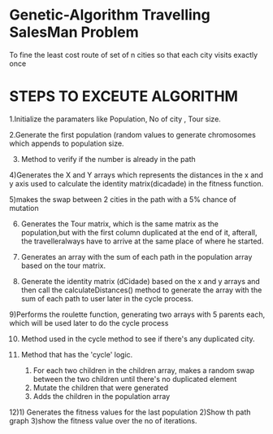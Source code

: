 # Genetic-Algorithm Travelling SalesMan Problem
To fine the least cost route of set of n cities so that each city visits exactly once
# STEPS TO EXCEUTE ALGORITHM
1.Initialize the paramaters like Population, No of city , Tour size.


2.Generate the first population (random  values to generate  chromosomes which appends to population size.

3) Method to verify if the number is already in the path

4)Generates the X and Y arrays which represents the distances in the x and y axis used to calculate the identity matrix(dicadade) in the fitness function.

5)makes the swap between 2 cities in the path with a 5% chance of mutation

6) Generates the Tour matrix, which is the same matrix as the population,but with the first column duplicated at the end of it, afterall, the travelleralways have to arrive at the same place of where he started.

7) Generates an array with the sum of each path in the population array  based on the tour matrix.

8) Generate the identity matrix (dCidade) based on the x and y arrays and then call the calculateDistances() method to generate the array with the sum of each path to user later in the cycle process.

9)Performs the roulette function, generating two arrays with 5 parents each, which will be used later to do the cycle process


10) Method used in the cycle method to see if there's any duplicated city.



11) Method that has the 'cycle' logic.
    1. For each two children in the children array, makes a random swap between
        the two children until there's no duplicated element
    2. Mutate the children that were generated
    3. Adds the children in the population array



12)1) Generates the fitness values for the last population
   2)Show th path graph
   3)show the fitness value over the no of iterations.
